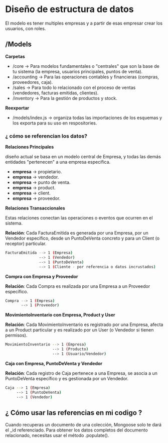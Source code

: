 # Diseño de estructura de datos  

El modelo es tener multiples empresas y a partir de esas empresar crear los usuarios, con roles.  

## /Models  

**Carpetas**  

- /core -> Para modelos fundamentales o "centrales" que son la base de tu sistema (la empresa, usuarios principales, puntos de venta).  
- /accounting ->  Para las operaciones contables y financieras (compras, proveedores, caja).  
- /sales -> Para todo lo relacionado con el proceso de ventas (vendedores, facturas emitidas, clientes).  
- /inventory -> Para la gestión de productos y stock.  

**Reexportar**  

- /models/index.js -> organiza todas las importaciones de los esquemas y los exporta para su uso en respositories.  

### ¿ cómo se referencian los datos?  

**Relaciones Principales**  

diseño actual se basa en un modelo central de Empresa, y todas las demás entidades "pertenecen" a una empresa específica.  

- **empresa** -> propietario.  
- **empresa** -> vendedor.  
- **empresa** -> punto de venta.  
- **empresa** -> product.  
- **empresa** -> client.  
- **empresa** -> proveedor.  
  
**Relaciones Transaccionales**  

Estas relaciones conectan las operaciones o eventos que ocurren en el sistema.  

**Relación**: Cada FacturaEmitida es generada por una Empresa, por un Vendedor específico, desde un PuntoDeVenta concreto y para un Client (o receptor) particular.  

```bash
FacturaEmitida --> 1 (Empresa)
               --> 1 (Vendedor)
               --> 1 (PuntoDeVenta)
               --> 1 (Cliente - por referencia o datos incrustados)
```

**Compra con Empresa y Proveedor**  

**Relación**: Cada Compra es realizada por una Empresa a un Proveedor específico.  

```bash
Compra --> 1 (Empresa)
       --> 1 (Proveedor)
```

**MovimientoInventario con Empresa, Product y User**  

**Relación**: Cada MovimientoInventario es registrado por una Empresa, afecta a un Product particular y es realizado por un User (o Vendedor si tienen permisos).  

```bash
MovimientoInventario --> 1 (Empresa)
                     --> 1 (Producto)
                     --> 1 (Usuario/Vendedor)
```  

**Caja con Empresa, PuntoDeVenta y Vendedor**  

**Relación**: Cada registro de Caja pertenece a una Empresa, se asocia a un PuntoDeVenta específico y es gestionada por un Vendedor.  

```bash
Caja --> 1 (Empresa)
     --> 1 (PuntoDeVenta)
     --> 1 (Vendedor)
```  

## ¿ Cómo usar las referencias en mi codigo ?  

Cuando recuperas un documento de una colección, Mongoose solo te dará el _id referenciado. Para obtener los datos completos del documento relacionado, necesitas usar el método .populate().  
